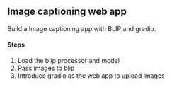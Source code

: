 ## Image captioning web app
Build a Image captioning app with BLIP and gradio.

#### Steps
1. Load the blip processor and model
2. Pass images to blip 
3. Introduce gradio as the web app to upload images

